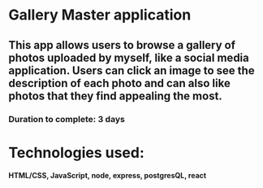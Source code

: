 # Gallery Master application

## This app allows users to browse a gallery of photos uploaded by myself, like a social media application. Users can click an image to see the description of each photo and can also like photos that they find appealing the most.

### Duration to complete: 3 days

# Technologies used:

#### HTML/CSS, JavaScript, node, express, postgresQL, react
